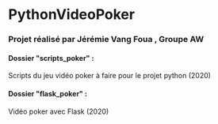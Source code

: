 # PythonVideoPoker

### Projet réalisé par Jérémie Vang Foua , Groupe AW

#### Dossier "scripts_poker" :

Scripts du jeu vidéo poker à faire pour le projet python (2020)

#### Dossier "flask_poker" :

Vidéo poker avec Flask (2020)
